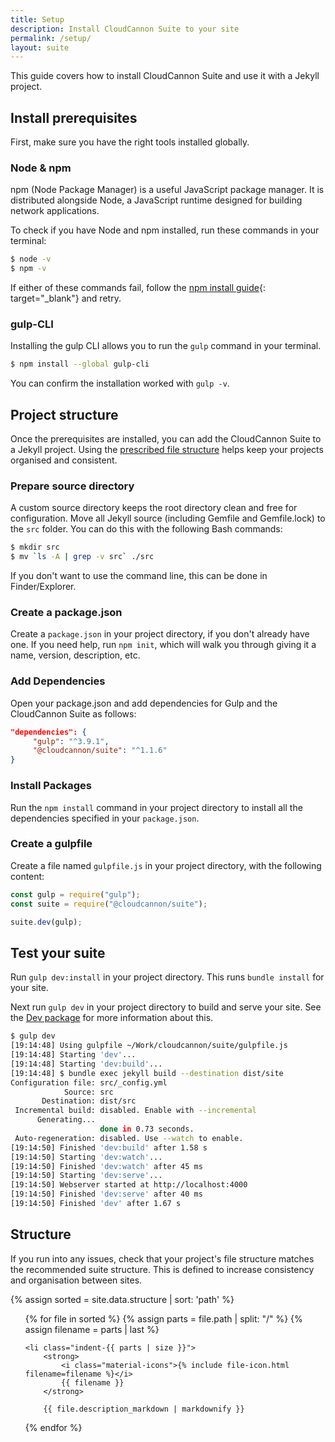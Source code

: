 ```yaml
---
title: Setup
description: Install CloudCannon Suite to your site
permalink: /setup/
layout: suite
---
```

This guide covers how to install CloudCannon Suite and use it with a Jekyll project.

## Install prerequisites

First, make sure you have the right tools installed globally.

### Node & npm

npm (Node Package Manager) is a useful JavaScript package manager. It is distributed alongside Node, a JavaScript runtime designed for building network applications.

To check if you have Node and npm installed, run these commands in your terminal:
```bash
$ node -v
$ npm -v
```

If either of these commands fail, follow the [npm install guide](https://www.npmjs.com/get-npm){: target="_blank"} and retry.

### gulp-CLI

Installing the gulp CLI allows you to run the `gulp` command in your terminal.
```bash
$ npm install --global gulp-cli
```

You can confirm the installation worked with `gulp -v`.

## Project structure

Once the prerequisites are installed, you can add the CloudCannon Suite to a Jekyll project. Using the [prescribed file structure](/setup/#structure) helps keep your projects organised and consistent.

### Prepare source directory

A custom source directory keeps the root directory clean and free for configuration. 
Move all Jekyll source (including Gemfile and Gemfile.lock) to the `src` folder. You can do this with the following Bash commands:
```bash
$ mkdir src
$ mv `ls -A | grep -v src` ./src
```
If you don't want to use the command line, this can be done in Finder/Explorer.

### Create a package.json

Create a `package.json` in your project directory, if you don't already have one. If you need help, run `npm init`, which will walk you through giving it a name, version, description, etc.

### Add Dependencies

Open your package.json and add dependencies for Gulp and the CloudCannon Suite as follows:
```json
"dependencies": {
     "gulp": "^3.9.1",
     "@cloudcannon/suite": "^1.1.6"
}
```

### Install Packages

Run the `npm install` command in your project directory to install all the dependencies specified in your `package.json`.

### Create a gulpfile

Create a file named `gulpfile.js` in your project directory, with the following content:
```js
const gulp = require("gulp");
const suite = require("@cloudcannon/suite");

suite.dev(gulp);
```

## Test your suite
Run `gulp dev:install` in your project directory. This runs `bundle install` for your site.

Next run `gulp dev` in your project directory to build and serve your site. See the [Dev package](/dev/introduction) for more information about this.
```bash
$ gulp dev
[19:14:48] Using gulpfile ~/Work/cloudcannon/suite/gulpfile.js
[19:14:48] Starting 'dev'...
[19:14:48] Starting 'dev:build'...
[19:14:48] $ bundle exec jekyll build --destination dist/site
Configuration file: src/_config.yml
            Source: src
       Destination: dist/src
 Incremental build: disabled. Enable with --incremental
      Generating...
                    done in 0.73 seconds.
 Auto-regeneration: disabled. Use --watch to enable.
[19:14:50] Finished 'dev:build' after 1.58 s
[19:14:50] Starting 'dev:watch'...
[19:14:50] Finished 'dev:watch' after 45 ms
[19:14:50] Starting 'dev:serve'...
[19:14:50] Webserver started at http://localhost:4000
[19:14:50] Finished 'dev:serve' after 40 ms
[19:14:50] Finished 'dev' after 1.67 s
```

## Structure

If you run into any issues, check that your project's file structure matches the recommended suite structure. This is defined to increase consistency and organisation between sites.

{% assign sorted = site.data.structure | sort: 'path' %}
<ul class="file-structure">
{% for file in sorted %}
	{% assign parts = file.path | split: "/" %}
	{% assign filename = parts | last %}

	<li class="indent-{{ parts | size }}">
		<strong>
			<i class="material-icons">{% include file-icon.html filename=filename %}</i>
			{{ filename }}
		</strong>

		{{ file.description_markdown | markdownify }}
</li>
{% endfor %}
</ul>
